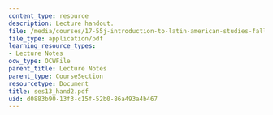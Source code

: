 ```yaml
---
content_type: resource
description: Lecture handout.
file: /media/courses/17-55j-introduction-to-latin-american-studies-fall-2006/d0883b9013f3c15f52b086a493a4b467_ses13_hand2.pdf
file_type: application/pdf
learning_resource_types:
- Lecture Notes
ocw_type: OCWFile
parent_title: Lecture Notes
parent_type: CourseSection
resourcetype: Document
title: ses13_hand2.pdf
uid: d0883b90-13f3-c15f-52b0-86a493a4b467
---
```

